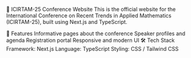 📌 ICIRTAM-25 Conference Website
This is the official website for the International Conference on Recent Trends in Applied Mathematics (ICIRTAM-25), built using Next.js and TypeScript.

🚀 Features
Informative pages about the conference
Speaker profiles and agenda
Registration portal
Responsive and modern UI
🛠️ Tech Stack
Framework: Next.js
Language: TypeScript
Styling: CSS / Tailwind CSS
